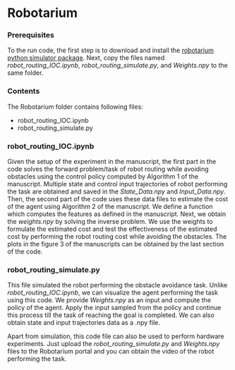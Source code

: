 # Robotarium 
### Prerequisites
To the run code, the first step is to download and install the [robotarium python simulator package](https://github.com/robotarium/robotarium_python_simulator). Next, copy the files named *robot_routing_IOC.ipynb*, *robot_routing_simulate.py*, and *Weights.npy* to the same folder.
### Contents 
The Robotarium folder contains following files:
- robot_routing_IOC.ipynb
- robot_routing_simulate.py

### robot_routing_IOC.ipynb

Given the setup of the experiment in the manuscript, the first part in the code solves the forward problem/task of robot routing while avoiding obstacles using the control policy computed by Algorithm 1 of the manuscript. Multiple state and control input trajectories of robot performing the task are obtained and saved in the *State_Data.npy* and *Input_Data.npy*. Then, the second part of the code uses these data files to estimate the cost of the agent using Algorithm 2 of the manuscript. We define a function which computes the features as defined in the manuscript. Next, we obtain the *weights.npy* by solving the inverse problem. We use the weights to formulate the estimated cost and test the effectiveness of the estimated cost by performing the robot routing cost while avoiding the obstacles. The plots in the figure 3 of the manuscripts can be obtained by the last section of the code.

### robot_routing_simulate.py

This file simulated the robot performing the obstacle avoidance task. Unlike *robot_routing_IOC.ipynb*, we can visualize the agent performing the task using this code. We provide *Weights.npy* as an input and compute the policy of the agent. Apply the input sampled from the policy and continue this process till the task of reaching the goal is completed. We can also obtain state and input trajectories data as a .npy file. 

Apart from simulation, this code file can also be used to perform hardware experiments. Just upload the *robot_routing_simulate.py* and *Weights.npy* files to the Robotarium portal and you can obtain the video of the robot performing the task.
